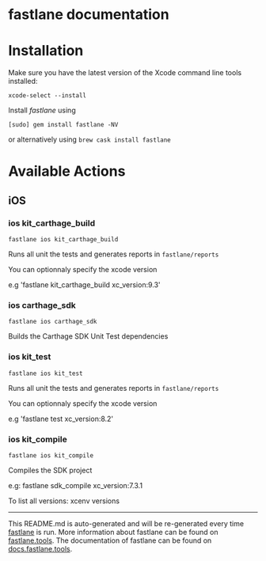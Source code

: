 fastlane documentation
================
# Installation

Make sure you have the latest version of the Xcode command line tools installed:

```
xcode-select --install
```

Install _fastlane_ using
```
[sudo] gem install fastlane -NV
```
or alternatively using `brew cask install fastlane`

# Available Actions
## iOS
### ios kit_carthage_build
```
fastlane ios kit_carthage_build
```
Runs all unit the tests and generates reports in `fastlane/reports`

You can optionnaly specify the xcode version

e.g 'fastlane kit_carthage_build xc_version:9.3'
### ios carthage_sdk
```
fastlane ios carthage_sdk
```
Builds the Carthage SDK Unit Test dependencies
### ios kit_test
```
fastlane ios kit_test
```
Runs all unit the tests and generates reports in `fastlane/reports`

You can optionnaly specify the xcode version

e.g 'fastlane test xc_version:8.2'
### ios kit_compile
```
fastlane ios kit_compile
```
Compiles the SDK project

e.g: fastlane sdk_compile xc_version:7.3.1

To list all versions: xcenv versions

----

This README.md is auto-generated and will be re-generated every time [fastlane](https://fastlane.tools) is run.
More information about fastlane can be found on [fastlane.tools](https://fastlane.tools).
The documentation of fastlane can be found on [docs.fastlane.tools](https://docs.fastlane.tools).
